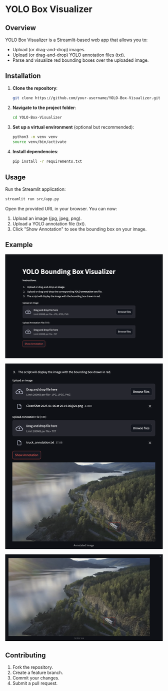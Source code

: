 # YOLO Box Visualizer

## Overview

YOLO Box Visualizer is a Streamlit-based web app that allows you to:
- Upload (or drag-and-drop) images.
- Upload (or drag-and-drop) YOLO annotation files (txt).
- Parse and visualize red bounding boxes over the uploaded image.

## Installation

1. **Clone the repository**:
   ```bash
   git clone https://github.com/your-username/YOLO-Box-Visualizer.git

2.  **Navigate to the project folder**:
    
    ```bash
    cd YOLO-Box-Visualizer
    
    ```
    
3.  **Set up a virtual environment** (optional but recommended):
    
    ```bash
    python3 -m venv venv
    source venv/bin/activate
    
    ```
    
4.  **Install dependencies**:
    
    ```bash
    pip install -r requirements.txt
    
    ```
    

## Usage

Run the Streamlit application:

```bash
streamlit run src/app.py

```

Open the provided URL in your browser. You can now:

1.  Upload an image (jpg, jpeg, png).
2.  Upload a YOLO annotation file (txt).
3.  Click "Show Annotation" to see the bounding box on your image.

## Example

![Example Screenshot](https://raw.githubusercontent.com/shamspias/YOLO-Box-Visualizer/refs/heads/main/img/1.png)

![Example Screenshot](https://raw.githubusercontent.com/shamspias/YOLO-Box-Visualizer/refs/heads/main/img/2.png)

![Example Screenshot](https://raw.githubusercontent.com/shamspias/YOLO-Box-Visualizer/refs/heads/main/img/3.png)

## Contributing

1.  Fork the repository.
2.  Create a feature branch.
3.  Commit your changes.
4.  Submit a pull request.